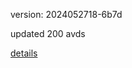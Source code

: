 version: 2024052718-6b7d

updated 200 avds

[details](https://github.com/0x74f917491bfa7ebfa379/ali_avd_db/blob/master/change_log/2024/05/27/18/6b7d.txt)